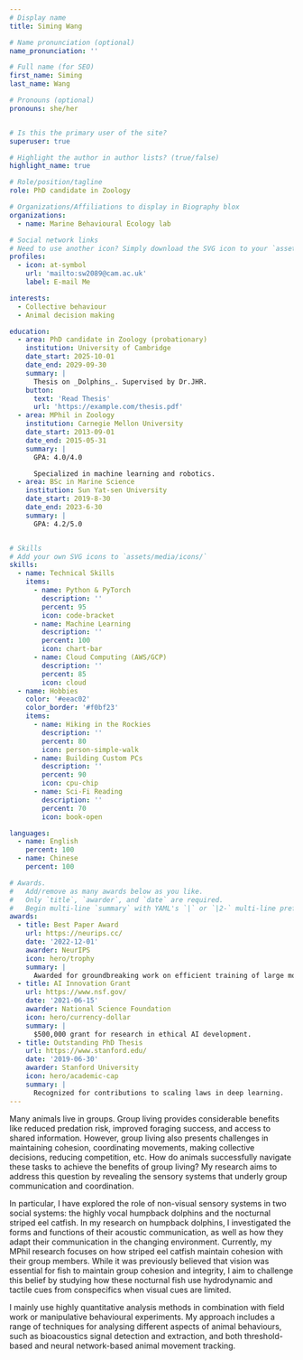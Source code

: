 ```yaml
---
# Display name
title: Siming Wang

# Name pronunciation (optional)
name_pronunciation: ''

# Full name (for SEO)
first_name: Siming
last_name: Wang

# Pronouns (optional)
pronouns: she/her


# Is this the primary user of the site?
superuser: true

# Highlight the author in author lists? (true/false)
highlight_name: true

# Role/position/tagline
role: PhD candidate in Zoology

# Organizations/Affiliations to display in Biography blox
organizations:
  - name: Marine Behavioural Ecology lab

# Social network links
# Need to use another icon? Simply download the SVG icon to your `assets/media/icons/` folder.
profiles:
  - icon: at-symbol
    url: 'mailto:sw2089@cam.ac.uk'
    label: E-mail Me

interests:
  - Collective behaviour
  - Animal decision making

education:
  - area: PhD candidate in Zoology (probationary)
    institution: University of Cambridge
    date_start: 2025-10-01
    date_end: 2029-09-30
    summary: |
      Thesis on _Dolphins_. Supervised by Dr.JHR.
    button:
      text: 'Read Thesis'
      url: 'https://example.com/thesis.pdf'
  - area: MPhil in Zoology
    institution: Carnegie Mellon University
    date_start: 2013-09-01
    date_end: 2015-05-31
    summary: |
      GPA: 4.0/4.0

      Specialized in machine learning and robotics.
  - area: BSc in Marine Science
    institution: Sun Yat-sen University
    date_start: 2019-8-30
    date_end: 2023-6-30
    summary: |
      GPA: 4.2/5.0


# Skills
# Add your own SVG icons to `assets/media/icons/`
skills:
  - name: Technical Skills
    items:
      - name: Python & PyTorch
        description: ''
        percent: 95
        icon: code-bracket
      - name: Machine Learning
        description: ''
        percent: 100
        icon: chart-bar
      - name: Cloud Computing (AWS/GCP)
        description: ''
        percent: 85
        icon: cloud
  - name: Hobbies
    color: '#eeac02'
    color_border: '#f0bf23'
    items:
      - name: Hiking in the Rockies
        description: ''
        percent: 80
        icon: person-simple-walk
      - name: Building Custom PCs
        description: ''
        percent: 90
        icon: cpu-chip
      - name: Sci-Fi Reading
        description: ''
        percent: 70
        icon: book-open

languages:
  - name: English
    percent: 100
  - name: Chinese
    percent: 100

# Awards.
#   Add/remove as many awards below as you like.
#   Only `title`, `awarder`, and `date` are required.
#   Begin multi-line `summary` with YAML's `|` or `|2-` multi-line prefix and indent 2 spaces below.
awards:
  - title: Best Paper Award
    url: https://neurips.cc/
    date: '2022-12-01'
    awarder: NeurIPS
    icon: hero/trophy
    summary: |
      Awarded for groundbreaking work on efficient training of large models.
  - title: AI Innovation Grant
    url: https://www.nsf.gov/
    date: '2021-06-15'
    awarder: National Science Foundation
    icon: hero/currency-dollar
    summary: |
      $500,000 grant for research in ethical AI development.
  - title: Outstanding PhD Thesis
    url: https://www.stanford.edu/
    date: '2019-06-30'
    awarder: Stanford University
    icon: hero/academic-cap
    summary: |
      Recognized for contributions to scaling laws in deep learning.
---
```


Many animals live in groups. Group living provides considerable benefits like reduced predation risk, improved foraging success, and access to shared information. However, group living also presents challenges in maintaining cohesion, coordinating movements, making collective decisions, reducing competition, etc. How do animals successfully navigate these tasks to achieve the benefits of group living? My research aims to address this question by revealing the sensory systems that underly group communication and coordination. 

In particular, I have explored the role of non-visual sensory systems in two social systems: the highly vocal humpback dolphins and the nocturnal striped eel catfish. In my research on humpback dolphins, I investigated the forms and functions of their acoustic communication, as well as how they adapt their communication in the changing environment. Currently, my MPhil research focuses on how striped eel catfish maintain cohesion with their group members. While it was previously believed that vision was essential for fish to maintain group cohesion and integrity, I aim to challenge this belief by studying how these nocturnal fish use hydrodynamic and tactile cues from conspecifics when visual cues are limited.

I mainly use highly quantitative analysis methods in combination with field work or manipulative behavioural experiments. My approach includes a range of techniques for analysing different aspects of animal behaviours, such as bioacoustics signal detection and extraction, and both threshold-based and neural network-based animal movement tracking.

